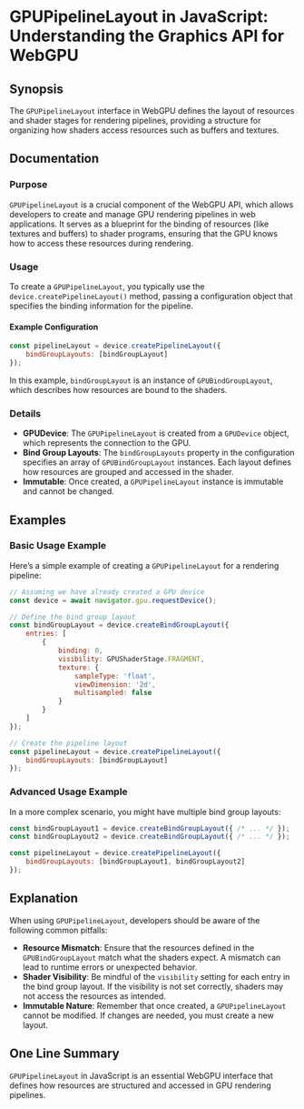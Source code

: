 <!--
Meta Description: # GPUPipelineLayout in JavaScript: Understanding the Graphics API for WebGPU ## Synopsis The `GPUPipelineLayout` interface in WebGPU defines the layou...
Meta Keywords: gpupipelinelayout, resources, device, const, layout
-->

# GPUPipelineLayout in JavaScript: Understanding the Graphics API for WebGPU

## Synopsis
The `GPUPipelineLayout` interface in WebGPU defines the layout of resources and shader stages for rendering pipelines, providing a structure for organizing how shaders access resources such as buffers and textures.

## Documentation
### Purpose
`GPUPipelineLayout` is a crucial component of the WebGPU API, which allows developers to create and manage GPU rendering pipelines in web applications. It serves as a blueprint for the binding of resources (like textures and buffers) to shader programs, ensuring that the GPU knows how to access these resources during rendering.

### Usage
To create a `GPUPipelineLayout`, you typically use the `device.createPipelineLayout()` method, passing a configuration object that specifies the binding information for the pipeline.

#### Example Configuration
```javascript
const pipelineLayout = device.createPipelineLayout({
    bindGroupLayouts: [bindGroupLayout]
});
```
In this example, `bindGroupLayout` is an instance of `GPUBindGroupLayout`, which describes how resources are bound to the shaders.

### Details
- **GPUDevice**: The `GPUPipelineLayout` is created from a `GPUDevice` object, which represents the connection to the GPU.
- **Bind Group Layouts**: The `bindGroupLayouts` property in the configuration specifies an array of `GPUBindGroupLayout` instances. Each layout defines how resources are grouped and accessed in the shader.
- **Immutable**: Once created, a `GPUPipelineLayout` instance is immutable and cannot be changed.

## Examples
### Basic Usage Example
Here’s a simple example of creating a `GPUPipelineLayout` for a rendering pipeline:

```javascript
// Assuming we have already created a GPU device
const device = await navigator.gpu.requestDevice();

// Define the bind group layout
const bindGroupLayout = device.createBindGroupLayout({
    entries: [
        {
            binding: 0,
            visibility: GPUShaderStage.FRAGMENT,
            texture: {
                sampleType: 'float',
                viewDimension: '2d',
                multisampled: false
            }
        }
    ]
});

// Create the pipeline layout
const pipelineLayout = device.createPipelineLayout({
    bindGroupLayouts: [bindGroupLayout]
});
```

### Advanced Usage Example
In a more complex scenario, you might have multiple bind group layouts:

```javascript
const bindGroupLayout1 = device.createBindGroupLayout({ /* ... */ });
const bindGroupLayout2 = device.createBindGroupLayout({ /* ... */ });

const pipelineLayout = device.createPipelineLayout({
    bindGroupLayouts: [bindGroupLayout1, bindGroupLayout2]
});
```

## Explanation
When using `GPUPipelineLayout`, developers should be aware of the following common pitfalls:

- **Resource Mismatch**: Ensure that the resources defined in the `GPUBindGroupLayout` match what the shaders expect. A mismatch can lead to runtime errors or unexpected behavior.
- **Shader Visibility**: Be mindful of the `visibility` setting for each entry in the bind group layout. If the visibility is not set correctly, shaders may not access the resources as intended.
- **Immutable Nature**: Remember that once created, a `GPUPipelineLayout` cannot be modified. If changes are needed, you must create a new layout.

## One Line Summary
`GPUPipelineLayout` in JavaScript is an essential WebGPU interface that defines how resources are structured and accessed in GPU rendering pipelines.